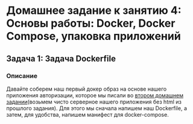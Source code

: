 # Домашнее задание к занятию 4: Основы работы: Docker, Docker Compose, упаковка приложений
## Задача 1: Задача  Dockerfile

### Описание
Давайте соберем наш первый докер образ на основе нашего приложения авторизации, которое мы писали во [втором домашнем задании](../../spring_boot_rest/task1/README.md)(возьмем чисто серверное нашего приложения без html из прошлого задания). Для этого мы сначала напишем наш Dockerfile, а затем, для удобства, напишем манифест для docker-compose.